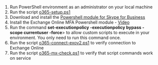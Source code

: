 1. Run PowerShell environment as an administrator on your local machine
2. Run the script [o365-setup.ps1](https://github.com/directorcia/Office365/blob/master/o365-setup.ps1)
3. Download and install the [Powershell module for Skype for Business](https://github.com/directorcia/Office365/blob/master/o365-setup.ps1)
4. Install the Exchange Online MFA Powershell module - [Video](https://www.youtube.com/watch?v=EnmwLqdtDCM)
5. Run the command <b>set-executionpolicy -executionpolicy bypass -scope currentuser -force</b>> to allow custom scripts to execute in your environment. You only need to run this command once.
6. Run the script [o365-connect-exov2.ps1](https://github.com/directorcia/Office365/blob/master/o365-connect-exov2.ps1) to verify connection to Exchange Online
7. Run the script [o365-mx-check.ps1](https://github.com/directorcia/Office365/blob/master/o365-mx-check.ps1) to verify that script commands work on service